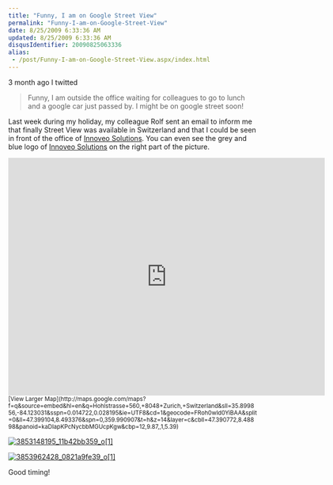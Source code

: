 ```yaml
---
title: "Funny, I am on Google Street View"
permalink: "Funny-I-am-on-Google-Street-View"
date: 8/25/2009 6:33:36 AM
updated: 8/25/2009 6:33:36 AM
disqusIdentifier: 20090825063336
alias:
 - /post/Funny-I-am-on-Google-Street-View.aspx/index.html
---
```

3 month ago I twitted 

> Funny, I am outside the office waiting for colleagues to go to lunch and a google car just passed by. I might be on google street soon!
<!-- more -->

Last week during my holiday, my colleague Rolf sent an email to inform me that finally Street View was available in Switzerland and that I could be seen in front of the office of [Innoveo Solutions](http://www.innoveo.com/). You can even see the grey and blue logo of [Innoveo Solutions](http://www.innoveo.com/) on the right part of the picture.

<iframe height="480" marginheight="0" src="http://maps.google.com/maps/sv?cbp=12,9.87,,1,5.39&cbll=47.390772,8.48898&panoid=&v=1&hl=en&gl=" frameborder="0" width="640" marginwidth="0" scrolling="no"></iframe>      
<small>[View Larger Map](http://maps.google.com/maps?f=q&source=embed&hl=en&q=Hohlstrasse+560,+8048+Zurich,+Switzerland&sll=35.899856,-84.123031&sspn=0.014722,0.028195&ie=UTF8&cd=1&geocode=FRoh0wId0YiBAA&split=0&ll=47.399104,8.493376&spn=0,359.990907&t=h&z=14&layer=c&cbll=47.390772,8.48898&panoid=kaDIapKPcNycbbMGUcpKgw&cbp=12,9.87,,1,5.39)</small>

[![3853148195_11b42bb359_o[1]](http://weblogs.asp.net/blogs/lkempe/3853148195_11b42bb359_o1_54294821.png "3853148195_11b42bb359_o[1]")](http://maps.google.com/maps?f=q&source=s_q&hl=en&q=Hohlstrasse+560,+8048+Zurich,+Switzerland&sll=35.899856,-84.123031&sspn=0.014722,0.028195&ie=UTF8&cd=1&geocode=FRoh0wId0YiBAA&split=0&ll=47.390585,8.48785&spn=0.001387,0.009093&t=h&z=18&layer=c&cbll=47.390772,8.48898&panoid=kaDIapKPcNycbbMGUcpKgw&cbp=11,9.87,,1,5.39)

[![3853962428_0821a9fe39_o[1]](http://weblogs.asp.net/blogs/lkempe/3853962428_0821a9fe39_o1_0FFCF072.png "3853962428_0821a9fe39_o[1]")](http://maps.google.com/maps?f=q&source=s_q&hl=en&q=Hohlstrasse+560,+8048+Zurich,+Switzerland&sll=35.899856,-84.123031&sspn=0.014722,0.028195&ie=UTF8&cd=1&geocode=FRoh0wId0YiBAA&split=0&ll=47.390854,8.488677&spn=0.005549,0.028195&t=h&z=16&layer=c&cbll=47.390861,8.488668&panoid=5-ixbhDK_OQKBD-PIKmd3A&cbp=11,79.07,,1,1.22) 

Good timing!
